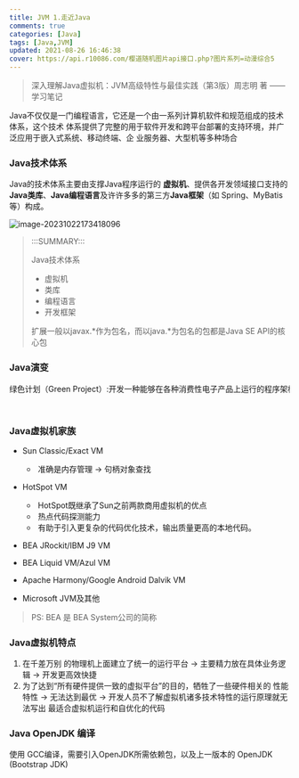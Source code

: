 ```yaml
---
title: JVM 1.走近Java
comments: true
categories: [Java]
tags: [Java,JVM]
updated: 2021-08-26 16:46:38
cover: https://api.r10086.com/樱道随机图片api接口.php?图片系列=动漫综合5
---
```

> 深入理解Java虚拟机：JVM高级特性与最佳实践（第3版）周志明 著 ——学习笔记

Java不仅仅是一门编程语言，它还是一个由一系列计算机软件和规范组成的技术体系，这个技术 体系提供了完整的用于软件开发和跨平台部署的支持环境，并广泛应用于嵌入式系统、移动终端、企 业服务器、大型机等多种场合



### Java技术体系

Java的技术体系主要由支撑Java程序运行的 **虚拟机**、提供各开发领域接口支持的**Java类库**、**Java编程语言**及许许多多的第三方**Java框架**（如 Spring、MyBatis等）构成。

![image-20231022173418096](https://ruafafa-photobed.oss-cn-beijing.aliyuncs.com/image-20231022173418096.png)

> :::SUMMARY:::
>
> Java技术体系
>
> - 虚拟机
> - 类库
> - 编程语言
> - 开发框架
>
> 扩展一般以javax.*作为包名，而以java.*为包名的包都是Java SE API的核心包



### Java演变

<div style="height: 50px; white-space: nowrap; overflow-x: auto;">
  绿色计划（Green Project）:开发一种能够在各种消费性电子产品上运行的程序架构 -> Oak 诞生 -> 1995年互联网潮流的兴起 -> Oak 变 Java1.0 : “Write Once，Run Anywhere” -> 1996年JDK 1.0发布（代表技术包括：Java虚拟机、Applet、 AWT等）-> JDK 1.1 （代表技术包括：JAR文件格式、JDBC、JavaBeans、RMI等。Java语 言的语法也有了一定的增强，如内部类（Inner Class）和反射（Reflection）） -> 1998年 JDK 1.2 拆分出三个方向：面向桌面应用开发的J2SE、面向企业级开发的J2EE和面向手机等移动终端开发的J2ME -> Java虚拟机第一次内置了JIT（Just InTime）即时编译器 -> 1999年4月27日，HotSpot虚拟机诞生 -> “JDK 1.x”的命名方式"从 1.5 开始变成以 “JDK x” 命名，在Java语法易用性上做出了非常大的改进。如：自动装箱、泛型、动态注解、枚举、可变长参数、遍历循环（foreach循环）等语法特性都是在JDK 5中加入的。在虚拟机和API层面上，这个版本改进了Java的内存模型（Java Memory Model，JMM）、提供了java.util.concurrent并发包等。 -> 2006年 JDK 6 对Java虚拟机内部做了大量改进，包括锁与同步、垃圾收集、类加载等方面的实现都有相当多的改动 -> JDK 7 -> 2014 Java 8
</div>



### Java虚拟机家族

- Sun Classic/Exact VM

  - ​	准确是内存管理 -> 句柄对象查找

- HotSpot VM
  - ​	HotSpot既继承了Sun之前两款商用虚拟机的优点
  - ​	热点代码探测能力
  - ​	有助于引入更复杂的代码优化技术，输出质量更高的本地代码。

- BEA JRockit/IBM J9 VM
- BEA Liquid VM/Azul VM


- Apache Harmony/Google Android Dalvik VM

- Microsoft JVM及其他


> PS: BEA 是 BEA System公司的简称



### Java虚拟机特点

1. 在千差万别 的物理机上面建立了统一的运行平台 ->  主要精力放在具体业务逻辑 -> 开发更高效快捷
2. 为了达到“所有硬件提供一致的虚拟平台”的目的，牺牲了一些硬件相关的 性能特性 -> 无法达到最优 -> 开发人员不了解虚拟机诸多技术特性的运行原理就无法写出 最适合虚拟机运行和自优化的代码



### Java OpenJDK 编译

使用 GCC编译，需要引入OpenJDK所需依赖包，以及上一版本的 OpenJDK (Bootstrap JDK)





